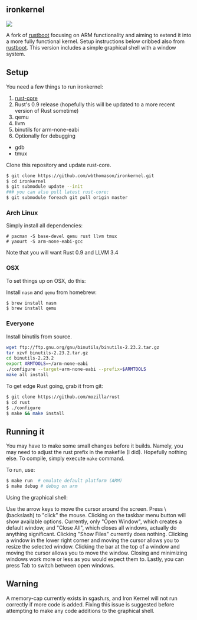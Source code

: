 ironkernel
--------
![][img]

A fork of [rustboot] focusing on ARM functionality and aiming to extend it into a more fully functional kernel. Setup instructions below cribbed also from [rustboot](https://github.com/pczarn/rustboot).  This version includes a simple graphical shell with a window system.

## Setup

You need a few things to run ironkernel:

1. [rust-core]
2. Rust's 0.9 release (hopefully this will be updated to a more recent version of Rust sometime)
3. qemu
4. llvm
5. binutils for arm-none-eabi
6. Optionally for debugging
  * gdb
  * tmux

Clone this repository and update rust-core.

```bash
$ git clone https://github.com/wbthomason/ironkernel.git
$ cd ironkernel
$ git submodule update --init
### you can also pull latest rust-core:
$ git submodule foreach git pull origin master
```

### Arch Linux

Simply install all dependencies:
```
# pacman -S base-devel qemu rust llvm tmux
# yaourt -S arm-none-eabi-gcc
```
Note that you will want Rust 0.9 and LLVM 3.4
### OSX

To set things up on OSX, do this:

Install `nasm` and `qemu` from homebrew:

```bash
$ brew install nasm
$ brew install qemu
```
### Everyone
Install binutils from source.

```bash
wget ftp://ftp.gnu.org/gnu/binutils/binutils-2.23.2.tar.gz
tar xzvf binutils-2.23.2.tar.gz
cd binutils-2.23.2
export ARMTOOLS=~/arm-none-eabi
./configure --target=arm-none-eabi --prefix=$ARMTOOLS
make all install
```

To get edge Rust going, grab it from git:

```bash
$ git clone https://github.com/mozilla/rust
$ cd rust
$ ./configure
$ make && make install
```

## Running it
You may have to make some small changes before it builds. 
Namely, you may need to adjust the rust prefix in the makefile (I did). Hopefully nothing else.
To compile, simply execute `make` command.

To run, use:
```bash
$ make run	# emulate default platform (ARM)
$ make debug # debug on arm
```

Using the graphical shell:

Use the arrow keys to move the cursor around the screen.  Press \ (backslash) to "click" the mouse.  Clicking on the taskbar menu button will show available options.  Currently, only "Open Window", which creates a default window, and "Close All", which closes all windows, actually do anything significant.  Clicking "Show Files" currently does nothing.  Clicking a window in the lower right corner and moving the cursor allows you to resize the selected window.  Clicking the bar at the top of a window and moving the cursor allows you to move the window.  Closing and minimizing windows work more or less as you would expect them to.  Lastly, you can press Tab to switch between open windows.


## Warning

A memory-cap currently exists in sgash.rs, and Iron Kernel will not run correctly if more code is added. Fixing this issue is suggested before attempting to make any code additions to the graphical shell.

[rust-core]: https://github.com/thestinger/rust-core
[rustboot]: https://github.com/pczarn/rustboot
[rust]: https://github.com/mozilla/rust
[img]: http://i.imgur.com/9nE81nY.png
